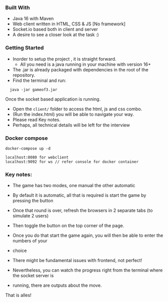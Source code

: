 ### Built With
- Java 16 with Maven 
- Web client written in HTML, CSS & JS [No framework]
- Socket.io based both in client and server
- A desire to see a closer look at the task :)


### Getting Started

- Inorder to setup the project , it is straight forward.
  * All you need is a java running in your machine with version 16+
- The .jar is already packaged with dependencies in the root of the repository.
- Find the terminal and run:
```commandline
  java -jar gameof3.jar
 ```
Once the socket based application is running. 
- Open the `client/` folder to access the html, js and css combo.
- (Run the index.html) you will be able to navigate your way.
- Please read Key notes.
- Perhaps, all technical details will be left for the interview

### Docker compose
```
docker-compose up -d

localhost:8080 for webclient 
localhost:9092 for ws // refer console for docker container
```

### Key notes:
- The game has two modes, one manual the other automatic
- By default it is automatic, all that is required is start the game by pressing the button
- Once that round is over, refresh the browsers in 2 separate tabs (to simulate 2 users)
- Then toggle the button on the top corner of the page.
- Once you do that start the game again, you will then be able to enter the numbers of your 
- choice

- There might be fundamental issues with frontend, not perfect!
- Nevertheless, you can watch the progress right from the terminal where the socket server is
- running, there are outputs about the move.

That is alles! 
